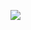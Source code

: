 ![](http://www.plantuml.com/plantuml/proxy?cache=no&src=https://raw.githubusercontent.com/oleksandrblazhko/ai204-tomchuk/laboratory-work-7/2-SoftwareDesign/2.7-PlantUML/UML-ConceptClasses.puml)

